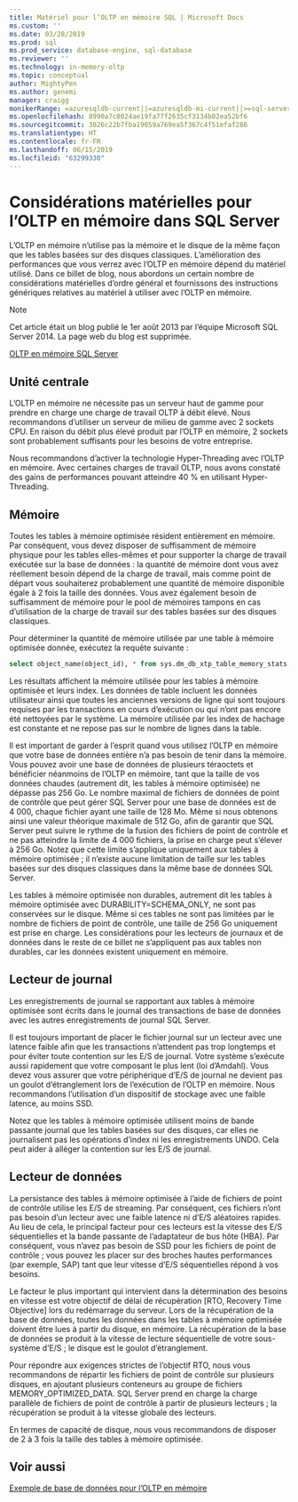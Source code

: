 ```yaml
---
title: Matériel pour l’OLTP en mémoire SQL | Microsoft Docs
ms.custom: ''
ms.date: 03/28/2019
ms.prod: sql
ms.prod_service: database-engine, sql-database
ms.reviewer: ''
ms.technology: in-memory-oltp
ms.topic: conceptual
author: MightyPen
ms.author: genemi
manager: craigg
monikerRange: =azuresqldb-current||=azuresqldb-mi-current||>=sql-server-2016||>=sql-server-linux-2017||=sqlallproducts-allversions
ms.openlocfilehash: 8990a7c8024ae19fa77f2635cf3134b02ea52bf6
ms.sourcegitcommit: 3026c22b7fba19059a769ea5f367c4f51efaf286
ms.translationtype: HT
ms.contentlocale: fr-FR
ms.lasthandoff: 06/15/2019
ms.locfileid: "63299330"
---
```

# <a name="hardware-considerations-for-in-memory-oltp-in-sql-server"></a>Considérations matérielles pour l’OLTP en mémoire dans SQL Server

L’OLTP en mémoire n’utilise pas la mémoire et le disque de la même façon que les tables basées sur des disques classiques. L’amélioration des performances que vous verrez avec l’OLTP en mémoire dépend du matériel utilisé. Dans ce billet de blog, nous abordons un certain nombre de considérations matérielles d’ordre général et fournissons des instructions génériques relatives au matériel à utiliser avec l’OLTP en mémoire.

> [!NOTE]
> Cet article était un blog publié le 1er août 2013 par l’équipe Microsoft SQL Server 2014. La page web du blog est supprimée.
>
> [OLTP en mémoire SQL Server](index.md)

<!--
    Here was the link to the blog. This blog was captured into this new article on 2018/11/30, by GeneMi (MightyPen).
    https://cloudblogs.microsoft.com/sqlserver/2013/08/01/hardware-considerations-for-in-memory-oltp-in-sql-server-2014/
    At least one pre-existing article that contained the obsolete blog link was:
        relational-databases\in-memory-oltp\sample-database-for-in-memory-oltp.md
-->

## <a name="cpu"></a>Unité centrale

L’OLTP en mémoire ne nécessite pas un serveur haut de gamme pour prendre en charge une charge de travail OLTP à débit élevé. Nous recommandons d’utiliser un serveur de milieu de gamme avec 2 sockets CPU. En raison du débit plus élevé produit par l’OLTP en mémoire, 2 sockets sont probablement suffisants pour les besoins de votre entreprise.

Nous recommandons d’activer la technologie Hyper-Threading avec l’OLTP en mémoire. Avec certaines charges de travail OLTP, nous avons constaté des gains de performances pouvant atteindre 40 % en utilisant Hyper-Threading.

## <a name="memory"></a>Mémoire

Toutes les tables à mémoire optimisée résident entièrement en mémoire. Par conséquent, vous devez disposer de suffisamment de mémoire physique pour les tables elles-mêmes et pour supporter la charge de travail exécutée sur la base de données : la quantité de mémoire dont vous avez réellement besoin dépend de la charge de travail, mais comme point de départ vous souhaiterez probablement une quantité de mémoire disponible égale à 2 fois la taille des données. Vous avez également besoin de suffisamment de mémoire pour le pool de mémoires tampons en cas d’utilisation de la charge de travail sur des tables basées sur des disques classiques.

Pour déterminer la quantité de mémoire utilisée par une table à mémoire optimisée donnée, exécutez la requête suivante :

```sql
select object_name(object_id), * from sys.dm_db_xtp_table_memory_stats;
```

Les résultats affichent la mémoire utilisée pour les tables à mémoire optimisée et leurs index. Les données de table incluent les données utilisateur ainsi que toutes les anciennes versions de ligne qui sont toujours requises par les transactions en cours d’exécution ou qui n’ont pas encore été nettoyées par le système. La mémoire utilisée par les index de hachage est constante et ne repose pas sur le nombre de lignes dans la table.

Il est important de garder à l’esprit quand vous utilisez l’OLTP en mémoire que votre base de données entière n’a pas besoin de tenir dans la mémoire. Vous pouvez avoir une base de données de plusieurs téraoctets et bénéficier néanmoins de l’OLTP en mémoire, tant que la taille de vos données chaudes (autrement dit, les tables à mémoire optimisée) ne dépasse pas 256 Go. Le nombre maximal de fichiers de données de point de contrôle que peut gérer SQL Server pour une base de données est de 4 000, chaque fichier ayant une taille de 128 Mo. Même si nous obtenons ainsi une valeur théorique maximale de 512 Go, afin de garantir que SQL Server peut suivre le rythme de la fusion des fichiers de point de contrôle et ne pas atteindre la limite de 4 000 fichiers, la prise en charge peut s’élever à 256 Go. Notez que cette limite s’applique uniquement aux tables à mémoire optimisée ; il n’existe aucune limitation de taille sur les tables basées sur des disques classiques dans la même base de données SQL Server.

Les tables à mémoire optimisée non durables, autrement dit les tables à mémoire optimisée avec DURABILITY=SCHEMA_ONLY, ne sont pas conservées sur le disque. Même si ces tables ne sont pas limitées par le nombre de fichiers de point de contrôle, une taille de 256 Go uniquement est prise en charge. Les considérations pour les lecteurs de journaux et de données dans le reste de ce billet ne s’appliquent pas aux tables non durables, car les données existent uniquement en mémoire.

## <a name="log-drive"></a>Lecteur de journal

Les enregistrements de journal se rapportant aux tables à mémoire optimisée sont écrits dans le journal des transactions de base de données avec les autres enregistrements de journal SQL Server.

Il est toujours important de placer le fichier journal sur un lecteur avec une latence faible afin que les transactions n’attendent pas trop longtemps et pour éviter toute contention sur les E/S de journal. Votre système s’exécute aussi rapidement que votre composant le plus lent (loi d’Amdahl). Vous devez vous assurer que votre périphérique d’E/S de journal ne devient pas un goulot d’étranglement lors de l’exécution de l’OLTP en mémoire. Nous recommandons l’utilisation d’un dispositif de stockage avec une faible latence, au moins SSD.

Notez que les tables à mémoire optimisée utilisent moins de bande passante journal que les tables basées sur des disques, car elles ne journalisent pas les opérations d’index ni les enregistrements UNDO. Cela peut aider à alléger la contention sur les E/S de journal.

## <a name="data-drive"></a>Lecteur de données

La persistance des tables à mémoire optimisée à l’aide de fichiers de point de contrôle utilise les E/S de streaming. Par conséquent, ces fichiers n’ont pas besoin d’un lecteur avec une faible latence ni d’E/S aléatoires rapides. Au lieu de cela, le principal facteur pour ces lecteurs est la vitesse des E/S séquentielles et la bande passante de l’adaptateur de bus hôte (HBA). Par conséquent, vous n’avez pas besoin de SSD pour les fichiers de point de contrôle ; vous pouvez les placer sur des broches hautes performances (par exemple, SAP) tant que leur vitesse d’E/S séquentielles répond à vos besoins.

Le facteur le plus important qui intervient dans la détermination des besoins en vitesse est votre objectif de délai de récupération [RTO, Recovery Time Objective] lors du redémarrage du serveur. Lors de la récupération de la base de données, toutes les données dans les tables à mémoire optimisée doivent être lues à partir du disque, en mémoire. La récupération de la base de données se produit à la vitesse de lecture séquentielle de votre sous-système d’E/S ; le disque est le goulot d’étranglement.

Pour répondre aux exigences strictes de l’objectif RTO, nous vous recommandons de répartir les fichiers de point de contrôle sur plusieurs disques, en ajoutant plusieurs conteneurs au groupe de fichiers MEMORY_OPTIMIZED_DATA. SQL Server prend en charge la charge parallèle de fichiers de point de contrôle à partir de plusieurs lecteurs ; la récupération se produit à la vitesse globale des lecteurs.

En termes de capacité de disque, nous vous recommandons de disposer de 2 à 3 fois la taille des tables à mémoire optimisée.

## <a name="see-also"></a>Voir aussi

[Exemple de base de données pour l’OLTP en mémoire](sample-database-for-in-memory-oltp.md)
